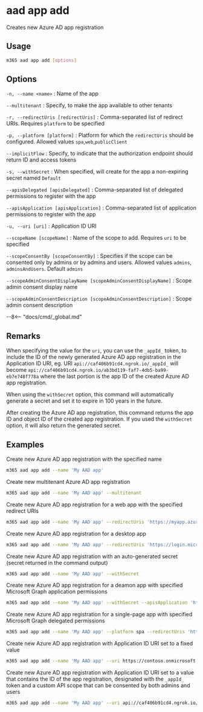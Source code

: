 # aad app add

Creates new Azure AD app registration

## Usage

```sh
m365 aad app add [options]
```

## Options

`-n, --name <name>`
: Name of the app

`--multitenant`
: Specify, to make the app available to other tenants

`-r, --redirectUris [redirectUris]`
: Comma-separated list of redirect URIs. Requires `platform` to be specified

`-p, --platform [platform]`
: Platform for which the `redirectUris` should be configured. Allowed values `spa`,`web`,`publicClient`

`--implicitFlow`
: Specify, to indicate that the authorization endpoint should return ID and access tokens

`-s, --withSecret`
: When specified, will create for the app a non-expiring secret named `Default`

`--apisDelegated [apisDelegated]`
: Comma-separated list of delegated permissions to register with the app

`--apisApplication [apisApplication]`
: Comma-separated list of application permissions to register with the app

`-u, --uri [uri]`
: Application ID URI

`--scopeName [scopeName]`
: Name of the scope to add. Requires `uri` to be specified

`--scopeConsentBy [scopeConsentBy]`
: Specifies if the scope can be consented only by admins or by admins and users. Allowed values `admins`, `adminsAndUsers`. Default `admins`

`--scopeAdminConsentDisplayName [scopeAdminConsentDisplayName]`
: Scope admin consent display name

`--scopeAdminConsentDescription [scopeAdminConsentDescription]`
: Scope admin consent description

--8<-- "docs/cmd/_global.md"

## Remarks

When specifying the value for the `uri`, you can use the `_appId_` token, to include the ID of the newly generated Azure AD app registration in the Application ID URI, eg. URI `api://caf406b91cd4.ngrok.io/_appId_` will become `api://caf406b91cd4.ngrok.io/ab3bd119-faf7-4db5-ba99-eb7e748f778a` where the last portion is the app ID of the created Azure AD app registration.

When using the `withSecret` option, this command will automatically generate a secret and set it to expire in 100 years in the future.

After creating the Azure AD app registration, this command returns the app ID and object ID of the created app registration. If you used the `withSecret` option, it will also return the generated secret.

## Examples

Create new Azure AD app registration with the specified name

```sh
m365 aad app add --name 'My AAD app'
```

Create new multitenant Azure AD app registration

```sh
m365 aad app add --name 'My AAD app' --multitenant
```

Create new Azure AD app registration for a web app with the specified redirect URIs

```sh
m365 aad app add --name 'My AAD app' --redirectUris 'https://myapp.azurewebsites.net,http://localhost:4000' --platform web
```

Create new Azure AD app registration for a desktop app

```sh
m365 aad app add --name 'My AAD app' --redirectUris 'https://login.microsoftonline.com/common/oauth2/nativeclient' --platform publicClient
```

Create new Azure AD app registration with an auto-generated secret (secret returned in the command output)

```sh
m365 aad app add --name 'My AAD app' --withSecret
```

Create new Azure AD app registration for a deamon app with specified Microsoft Graph application permissions

```sh
m365 aad app add --name 'My AAD app' --withSecret --apisApplication 'https://graph.microsoft.com/Group.ReadWrite.All,https://graph.microsoft.com/Directory.Read.All'
```

Create new Azure AD app registration for a single-page app with specified Microsoft Graph delegated permissions

```sh
m365 aad app add --name 'My AAD app' --platform spa --redirectUris 'https://myspa.azurewebsites.net,http://localhost:8080' --apisDelegated 'https://graph.microsoft.com/Calendars.Read,https://graph.microsoft.com/Directory.Read.All' --implicitFlow
```

Create new Azure AD app registration with Application ID URI set to a fixed value

```sh
m365 aad app add --name 'My AAD app' --uri https://contoso.onmicrosoft.com/myapp
```

Create new Azure AD app registration with Application ID URI set to a value that contains the ID of the app registration, designated with the `_appId_` token and a custom API scope that can be consented by both admins and users

```sh
m365 aad app add --name 'My AAD app' --uri api://caf406b91cd4.ngrok.io/_appId_ --scopeName access_as_user --scopeAdminConsentDescription 'Access as a user' --scopeAdminConsentDisplayName 'Access as a user' --scopeConsentBy adminsAndUsers
```
